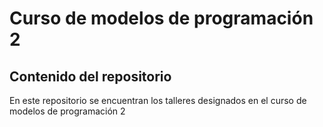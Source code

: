 # Curso de modelos de programación 2


## Contenido del repositorio 
En este repositorio se encuentran los talleres designados en el curso de modelos de programación 2 


